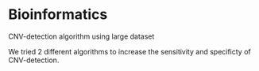 # Bioinformatics
CNV-detection algorithm using large dataset

We tried 2 different algorithms to increase the sensitivity and specificty of CNV-detection.
